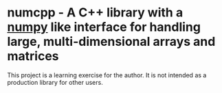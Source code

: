 # numcpp - A C++ library with a [numpy](https://numpy.org/) like interface for handling large, multi-dimensional arrays and matrices

This project is a learning exercise for the author. It is not intended as a production library for other users.
